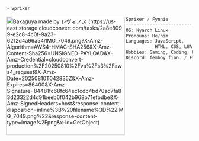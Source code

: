 ```zsh
> Sprixer
```

<img align="left" src="[https://i.redd.it/h7dae4o0uk461.jpg](https://us-east.storage.cloudconvert.com/tasks/2a8e8099-e2c8-4c0f-9a23-6212d4a96a54/IMG_7049.png?X-Amz-Algorithm=AWS4-HMAC-SHA256&X-Amz-Content-Sha256=UNSIGNED-PAYLOAD&X-Amz-Credential=cloudconvert-production%2F20250810%2Fva%2Fs3%2Faws4_request&X-Amz-Date=20250810T042835Z&X-Amz-Expires=86400&X-Amz-Signature=84481fc68fc64ec1cdb4bd70ad7fa83d23322d4d91beeb6f042b968b71efbdbe&X-Amz-SignedHeaders=host&response-content-disposition=inline%3B%20filename%3D%22IMG_7049.png%22&response-content-type=image%2Fpng&x-id=GetObject)" alt="Bakaguya made by レヴィノス (https://us-east.storage.cloudconvert.com/tasks/2a8e8099-e2c8-4c0f-9a23-6212d4a96a54/IMG_7049.png?X-Amz-Algorithm=AWS4-HMAC-SHA256&X-Amz-Content-Sha256=UNSIGNED-PAYLOAD&X-Amz-Credential=cloudconvert-production%2F20250810%2Fva%2Fs3%2Faws4_request&X-Amz-Date=20250810T042835Z&X-Amz-Expires=86400&X-Amz-Signature=84481fc68fc64ec1cdb4bd70ad7fa83d23322d4d91beeb6f042b968b71efbdbe&X-Amz-SignedHeaders=host&response-content-disposition=inline%3B%20filename%3D%22IMG_7049.png%22&response-content-type=image%2Fpng&x-id=GetObject)" width="320" /> 

```csharp
Sprixer / Fynnie
-------------------------
OS: Nyarch Linux
Pronouns: He/him
Languages: JavaScript,
           HTML, CSS, LUA, Python.
Hobbies: Gaming, Coding, Relaxing
Discord: femboy_finn. / Fynnie
```
